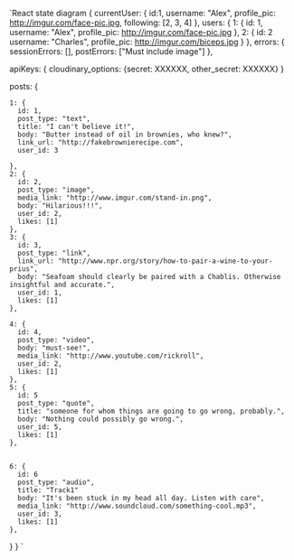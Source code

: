 `React state diagram
{
  currentUser: {
    id:1,
    username: "Alex",
    profile_pic: http://imgur.com/face-pic.jpg,
    following: [2, 3, 4]
  },
  users: {
    1: {
      id: 1,
      username: "Alex",
      profile_pic: http://imgur.com/face-pic.jpg
    },
    2: {
      id: 2
      username: "Charles",
      profile_pic: http://imgur.com/biceps.jpg
    }
  },
  errors: {
    sessionErrors: [],
    postErrors: ["Must include image"]
  },

  apiKeys: {
    cloudinary_options: {secret: XXXXXX, other_secret: XXXXXX}
  }

  posts: {

    1: {
      id: 1,
      post_type: "text",
      title: "I can't believe it!",
      body: "Butter instead of oil in brownies, who knew?",
      link_url: "http://fakebrownierecipe.com",
      user_id: 3

    },
    2: {
      id: 2,
      post_type: "image",
      media_link: "http://www.imgur.com/stand-in.png",
      body: "Hilarious!!!",
      user_id: 2,
      likes: [1]
    },
    3: {
      id: 3,
      post_type: "link",
      link_url: "http://www.npr.org/story/how-to-pair-a-wine-to-your-prius",
      body: "Seafoam should clearly be paired with a Chablis. Otherwise insightful and accurate.",
      user_id: 1,
      likes: [1]
    },

    4: {
      id: 4,
      post_type: "video",
      body: "must-see!",
      media_link: "http://www.youtube.com/rickroll",
      user_id: 2,
      likes: [1]
    },
    5: {
      id: 5
      post_type: "quote",
      title: "someone for whom things are going to go wrong, probably.",
      body: "Nothing could possibly go wrong.",
      user_id: 5,
      likes: [1]
    },


    6: {
      id: 6
      post_type: "audio",
      title: "Track1"
      body: "It's been stuck in my head all day. Listen with care",
      media_link: "http://www.soundcloud.com/something-cool.mp3",
      user_id: 3,
      likes: [1]
    },
  }
}
`
